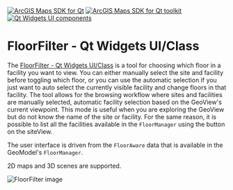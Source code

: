 [![ArcGIS Maps SDK for Qt](https://img.shields.io/badge/ArcGIS%20Maps%20SDK%20for%20Qt-0b5394)](https://developers.arcgis.com/qt/) [![ArcGIS Maps SDK for Qt toolkit](https://img.shields.io/badge/ArcGIS%20Maps%20SDK%20for%20Qt%20toolkit-ea4d13)](https://github.com/Esri/arcgis-maps-sdk-toolkit-qt) [![Qt Widgets UI components](https://img.shields.io/badge/Qt%20Qt%20Widgets%20UI%20components-ea4d13)](../../toolkitwidgets/)

# FloorFilter - Qt Widgets UI/Class

The [FloorFilter - Qt Widgets UI/Class](https://developers.arcgis.com/qt/toolkit/api-reference/esri-arcgisruntime-toolkit-floorfilter.html) is a tool for choosing which floor in a facility you want to view. You can either manually select the site and facility before toggling which floor, or you can use the automatic selection if you just want to auto select the currently visible facility and change floors in that facility. The tool allows for the browsing workflow where sites and facilities are manually selected, automatic facility selection based on the GeoView's current viewpoint. This mode is useful when you are exploring the GeoView but do not know the name of the site or facility. For the same reason, it is possible to list all the facilities available in the `FloorManager` using the button on the siteView.

The user interface is driven from the `FloorAware` data that is available in the GeoModel's `FloorManager`.

2D maps and 3D scenes are supported.

![FloorFilter image](../images/FloorFilter.gif)